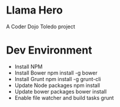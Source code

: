 # Llama Hero

A Coder Dojo Toledo project

# Dev Environment

- Install NPM
- Install Bower
    npm install -g bower
- Install Grunt
    npm install -g grunt-cli
- Update Node packages
    npm install
- Update bower packages
    bower install
- Enable file watcher and build tasks
    grunt